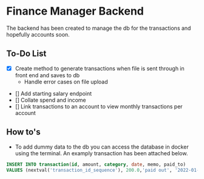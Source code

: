 # Finance Manager Backend

The backend has been created to manage the db for the transactions and hopefully accounts soon.


## To-Do List
- [x] Create method to generate transactions when file is sent through in front end and saves to db
    - Handle error cases on file upload
- [] Add starting salary endpoint
- [] Collate spend and income
- [] Link transactions to an account to view monthly transactions per account

## How to's
- To add dummy data to the db you can access the database in docker using the terminal. An examply transaction has been attached below.
```sql
INSERT INTO transaction(id, amount, category, date, memo, paid_to)
VALUES (nextval('transaction_id_sequence'), 200.0,'paid out', '2022-01-01', 'The other girl', 'Friend Account') ;
```